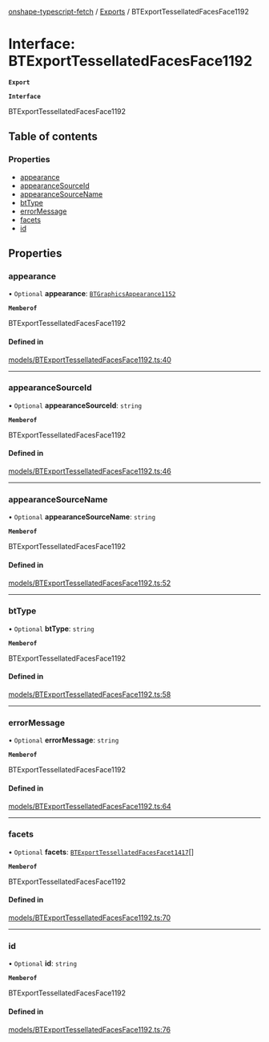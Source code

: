 [onshape-typescript-fetch](../README.md) / [Exports](../modules.md) / BTExportTessellatedFacesFace1192

# Interface: BTExportTessellatedFacesFace1192

**`Export`**

**`Interface`**

BTExportTessellatedFacesFace1192

## Table of contents

### Properties

- [appearance](BTExportTessellatedFacesFace1192.md#appearance)
- [appearanceSourceId](BTExportTessellatedFacesFace1192.md#appearancesourceid)
- [appearanceSourceName](BTExportTessellatedFacesFace1192.md#appearancesourcename)
- [btType](BTExportTessellatedFacesFace1192.md#bttype)
- [errorMessage](BTExportTessellatedFacesFace1192.md#errormessage)
- [facets](BTExportTessellatedFacesFace1192.md#facets)
- [id](BTExportTessellatedFacesFace1192.md#id)

## Properties

### appearance

• `Optional` **appearance**: [`BTGraphicsAppearance1152`](BTGraphicsAppearance1152.md)

**`Memberof`**

BTExportTessellatedFacesFace1192

#### Defined in

[models/BTExportTessellatedFacesFace1192.ts:40](https://github.com/toebes/onshape-typescript-fetch/blob/3e11ae1/models/BTExportTessellatedFacesFace1192.ts#L40)

___

### appearanceSourceId

• `Optional` **appearanceSourceId**: `string`

**`Memberof`**

BTExportTessellatedFacesFace1192

#### Defined in

[models/BTExportTessellatedFacesFace1192.ts:46](https://github.com/toebes/onshape-typescript-fetch/blob/3e11ae1/models/BTExportTessellatedFacesFace1192.ts#L46)

___

### appearanceSourceName

• `Optional` **appearanceSourceName**: `string`

**`Memberof`**

BTExportTessellatedFacesFace1192

#### Defined in

[models/BTExportTessellatedFacesFace1192.ts:52](https://github.com/toebes/onshape-typescript-fetch/blob/3e11ae1/models/BTExportTessellatedFacesFace1192.ts#L52)

___

### btType

• `Optional` **btType**: `string`

**`Memberof`**

BTExportTessellatedFacesFace1192

#### Defined in

[models/BTExportTessellatedFacesFace1192.ts:58](https://github.com/toebes/onshape-typescript-fetch/blob/3e11ae1/models/BTExportTessellatedFacesFace1192.ts#L58)

___

### errorMessage

• `Optional` **errorMessage**: `string`

**`Memberof`**

BTExportTessellatedFacesFace1192

#### Defined in

[models/BTExportTessellatedFacesFace1192.ts:64](https://github.com/toebes/onshape-typescript-fetch/blob/3e11ae1/models/BTExportTessellatedFacesFace1192.ts#L64)

___

### facets

• `Optional` **facets**: [`BTExportTessellatedFacesFacet1417`](BTExportTessellatedFacesFacet1417.md)[]

**`Memberof`**

BTExportTessellatedFacesFace1192

#### Defined in

[models/BTExportTessellatedFacesFace1192.ts:70](https://github.com/toebes/onshape-typescript-fetch/blob/3e11ae1/models/BTExportTessellatedFacesFace1192.ts#L70)

___

### id

• `Optional` **id**: `string`

**`Memberof`**

BTExportTessellatedFacesFace1192

#### Defined in

[models/BTExportTessellatedFacesFace1192.ts:76](https://github.com/toebes/onshape-typescript-fetch/blob/3e11ae1/models/BTExportTessellatedFacesFace1192.ts#L76)
